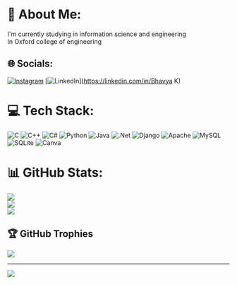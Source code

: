 # 💫 About Me:
I'm currently studying in information science and engineering <br>In Oxford college of engineering 


## 🌐 Socials:
[![Instagram](https://img.shields.io/badge/Instagram-%23E4405F.svg?logo=Instagram&logoColor=white)](https://instagram.com/_bhavya_k_18) [![LinkedIn](https://img.shields.io/badge/LinkedIn-%230077B5.svg?logo=linkedin&logoColor=white)](https://linkedin.com/in/Bhavya K) 

# 💻 Tech Stack:
![C](https://img.shields.io/badge/c-%2300599C.svg?style=for-the-badge&logo=c&logoColor=white) ![C++](https://img.shields.io/badge/c++-%2300599C.svg?style=for-the-badge&logo=c%2B%2B&logoColor=white) ![C#](https://img.shields.io/badge/c%23-%23239120.svg?style=for-the-badge&logo=csharp&logoColor=white) ![Python](https://img.shields.io/badge/python-3670A0?style=for-the-badge&logo=python&logoColor=ffdd54) ![Java](https://img.shields.io/badge/java-%23ED8B00.svg?style=for-the-badge&logo=openjdk&logoColor=white) ![.Net](https://img.shields.io/badge/.NET-5C2D91?style=for-the-badge&logo=.net&logoColor=white) ![Django](https://img.shields.io/badge/django-%23092E20.svg?style=for-the-badge&logo=django&logoColor=white) ![Apache](https://img.shields.io/badge/apache-%23D42029.svg?style=for-the-badge&logo=apache&logoColor=white) ![MySQL](https://img.shields.io/badge/mysql-4479A1.svg?style=for-the-badge&logo=mysql&logoColor=white) ![SQLite](https://img.shields.io/badge/sqlite-%2307405e.svg?style=for-the-badge&logo=sqlite&logoColor=white) ![Canva](https://img.shields.io/badge/Canva-%2300C4CC.svg?style=for-the-badge&logo=Canva&logoColor=white)
# 📊 GitHub Stats:
![](https://github-readme-stats.vercel.app/api?username=Bhavyagowda123&theme=radical&hide_border=false&include_all_commits=false&count_private=false)<br/>
![](https://github-readme-streak-stats.herokuapp.com/?user=Bhavyagowda123&theme=radical&hide_border=false)<br/>
![](https://github-readme-stats.vercel.app/api/top-langs/?username=Bhavyagowda123&theme=radical&hide_border=false&include_all_commits=false&count_private=false&layout=compact)

## 🏆 GitHub Trophies
![](https://github-profile-trophy.vercel.app/?username=Bhavyagowda123&theme=radical&no-frame=false&no-bg=true&margin-w=4)

---
[![](https://visitcount.itsvg.in/api?id=Bhavyagowda123&icon=5&color=3)](https://visitcount.itsvg.in)

<!-- Proudly created with GPRM ( https://gprm.itsvg.in ) -->
